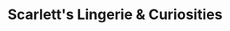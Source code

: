 ---
title: "Scarlett's Lingerie & Curiosities"
url: /eureka-springs/scarletts-lingerie-and-curiosities/
shop: clothes
---
